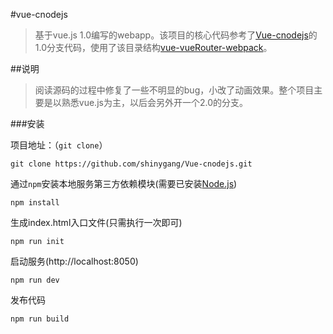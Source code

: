 #vue-cnodejs
> 基于vue.js 1.0编写的webapp。该项目的核心代码参考了[Vue-cnodejs](https://github.com/shinygang/Vue-cnodejs)的1.0分支代码，使用了该目录结构[vue-vueRouter-webpack](https://github.com/shinygang/Vue-cnodejs)。



##说明
> 阅读源码的过程中修复了一些不明显的bug，小改了动画效果。整个项目主要是以熟悉vue.js为主，以后会另外开一个2.0的分支。



###安装

项目地址：（`git clone`）

```shell
git clone https://github.com/shinygang/Vue-cnodejs.git
```

通过`npm`安装本地服务第三方依赖模块(需要已安装[Node.js](https://nodejs.org/))

```
npm install
```

生成index.html入口文件(只需执行一次即可)

```
npm run init
```

启动服务(http://localhost:8050)

```
npm run dev
```

发布代码
```
npm run build
```